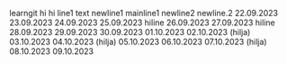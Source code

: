 learngit
hi hi
line1
text
newline1
mainline1
newline2
newline.2
22.09.2023
23.09.2023
24.09.2023
25.09.2023 hiline
26.09.2023
27.09.2023 hiline
28.09.2023
29.09.2023
30.09.2023
01.10.2023
02.10.2023 (hilja)
03.10.2023
04.10.2023 (hilja)
05.10.2023
06.10.2023
07.10.2023 (hilja)
08.10.2023
09.10.2023